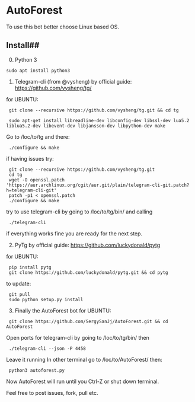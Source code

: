 # **AutoForest** 


To use this bot better choose Linux based OS.

## **Install**##

0) Python 3
```shell
sudo apt install python3 
```  

1) Telegram-cli (from @vysheng) by official guide:
https://github.com/vysheng/tg/

for UBUNTU:
```shell
 git clone --recursive https://github.com/vysheng/tg.git && cd tg
		
 sudo apt-get install libreadline-dev libconfig-dev libssl-dev lua5.2 liblua5.2-dev libevent-dev libjansson-dev libpython-dev make 
```  

Go to /loc/to/tg and there:
```shell
 ./configure && make
```  
if having issues try:
```shell
 git clone --recursive https://github.com/vysheng/tg.git
 cd tg
 wget -O openssl.patch 'https://aur.archlinux.org/cgit/aur.git/plain/telegram-cli-git.patch?h=telegram-cli-git'
 patch -p1 < openssl.patch
 ./configure && make
```  

try to use telegram-cli by going to /loc/to/tg/bin/ and calling
```shell
 ./telegram-cli
```
if everything works fine you are ready for the next step.

2) PyTg by official guide:
https://github.com/luckydonald/pytg

for UBUNTU:
```shell
 pip install pytg
 git clone https://github.com/luckydonald/pytg.git && cd pytg
```
to update:
```shell
 git pull
 sudo python setup.py install
```

3) Finally the AutoForest bot
for UBUNTU:
```shell
 git clone https://github.com/SergySanJj/AutoForest.git && cd AutoForest
```
Open ports for telegram-cli by going to /loc/to/tg/bin/ then
```shell
 ./telegram-cli --json -P 4458
```
Leave it running
In other terminal go to /loc/to/AutoForest/ then:
```shell
 python3 autoforest.py
```

Now AutoForest will run until you Ctrl-Z or shut down terminal.

Feel free to post issues, fork, pull etc.
